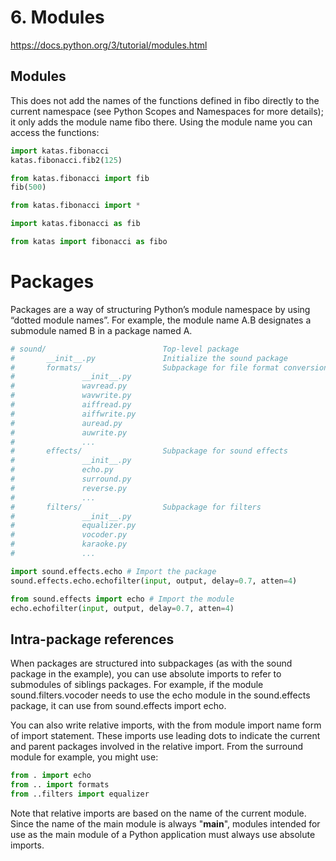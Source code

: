 # 6. Modules
https://docs.python.org/3/tutorial/modules.html

## Modules
This does not add the names of the functions defined in fibo directly to the current
namespace (see Python Scopes and Namespaces for more details); it only adds the module
name fibo there. Using the module name you can access the functions:
```python
import katas.fibonacci
katas.fibonacci.fib2(125)

from katas.fibonacci import fib
fib(500)

from katas.fibonacci import *

import katas.fibonacci as fib

from katas import fibonacci as fibo
```
# Packages
Packages are a way of structuring Python’s module namespace by using “dotted module names”.
For example, the module name A.B designates a submodule named B in a package named A.
```python
# sound/                          Top-level package
#       __init__.py               Initialize the sound package
#       formats/                  Subpackage for file format conversions
#               __init__.py
#               wavread.py
#               wavwrite.py
#               aiffread.py
#               aiffwrite.py
#               auread.py
#               auwrite.py
#               ...
#       effects/                  Subpackage for sound effects
#               __init__.py
#               echo.py
#               surround.py
#               reverse.py
#               ...
#       filters/                  Subpackage for filters
#               __init__.py
#               equalizer.py
#               vocoder.py
#               karaoke.py
#               ...

import sound.effects.echo # Import the package
sound.effects.echo.echofilter(input, output, delay=0.7, atten=4)

from sound.effects import echo # Import the module
echo.echofilter(input, output, delay=0.7, atten=4)
```
## Intra-package references
When packages are structured into subpackages (as with the sound package in the example),
you can use absolute imports to refer to submodules of siblings packages. For example, if the module
sound.filters.vocoder needs to use the echo module in the sound.effects package, it can use from
sound.effects import echo.

You can also write relative imports, with the from module import name form of import statement.
These imports use leading dots to indicate the current and parent packages involved in the relative
import. From the surround module for example, you might use:
```python
from . import echo
from .. import formats
from ..filters import equalizer
```
Note that relative imports are based on the name of the current module. Since the name of the main
module is always "__main__", modules intended for use as the main module of a Python application
must always use absolute imports.